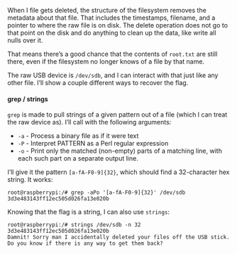 When I file gets deleted, the structure of the filesystem removes the metadata about that file. That includes the timestamps, filename, and a pointer to where the raw file is on disk. The delete operation does not go to that point on the disk and do anything to clean up the data, like write all nulls over it.

That means there’s a good chance that the contents of `root.txt` are still there, even if the filesystem no longer knows of a file by that name.

The raw USB device is `/dev/sdb`, and I can interact with that just like any other file. I’ll show a couple different ways to recover the flag.

#### grep / strings

`grep` is made to pull strings of a given pattern out of a file (which I can treat the raw device as). I’ll call with the following arguments:

-   `-a` - Process a binary file as if it were text
-   `-P` - Interpret PATTERN as a Perl regular expression
-   `-o` - Print only the matched (non-empty) parts of a matching line, with each such part on a separate output line.

I’ll give it the pattern `[a-fA-F0-9]{32}`, which should find a 32-character hex string. It works:

```
root@raspberrypi:/# grep -aPo '[a-fA-F0-9]{32}' /dev/sdb
3d3e483143ff12ec505d026fa13e020b
```

Knowing that the flag is a string, I can also use `strings`:

```
root@raspberrypi:/# strings /dev/sdb -n 32
3d3e483143ff12ec505d026fa13e020b
Damnit! Sorry man I accidentally deleted your files off the USB stick.
Do you know if there is any way to get them back?
```